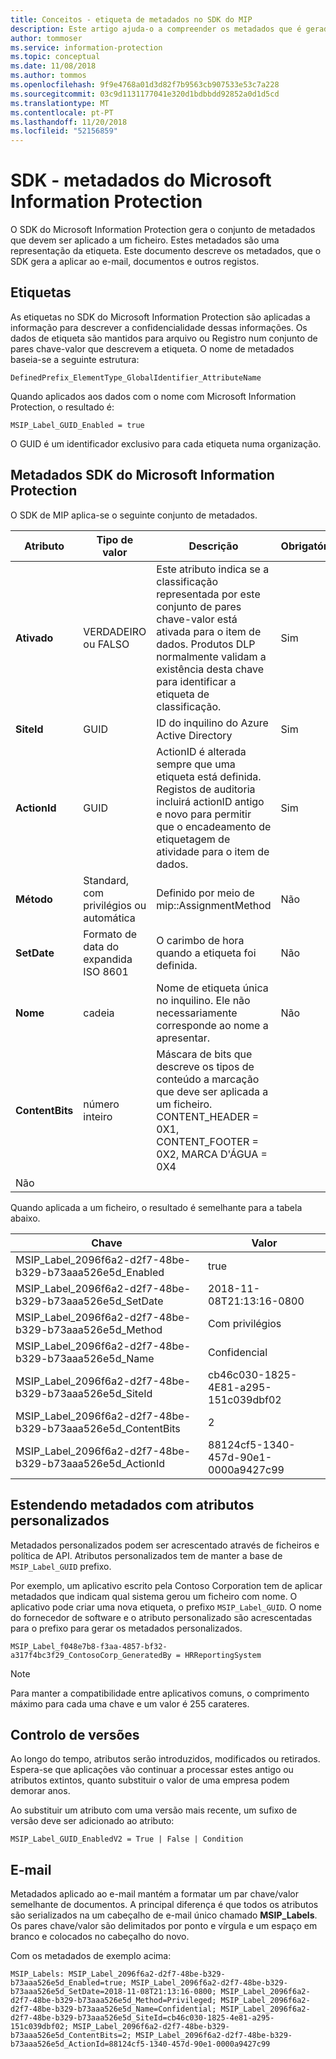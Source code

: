 ```yaml
---
title: Conceitos - etiqueta de metadados no SDK do MIP
description: Este artigo ajuda-o a compreender os metadados que é gerado pelo SDK do Microsoft Information Protection.
author: tommoser
ms.service: information-protection
ms.topic: conceptual
ms.date: 11/08/2018
ms.author: tommos
ms.openlocfilehash: 9f9e4768a01d3d82f7b9563cb907533e53c7a228
ms.sourcegitcommit: 03c9d1131177041e320d1bdbbdd92852a0d1d5cd
ms.translationtype: MT
ms.contentlocale: pt-PT
ms.lasthandoff: 11/20/2018
ms.locfileid: "52156859"
---
```

# <a name="microsoft-information-protection-sdk---metadata"></a>SDK - metadados do Microsoft Information Protection

O SDK do Microsoft Information Protection gera o conjunto de metadados que devem ser aplicado a um ficheiro. Estes metadados são uma representação da etiqueta. Este documento descreve os metadados, que o SDK gera a aplicar ao e-mail, documentos e outros registos.

## <a name="labels"></a>Etiquetas

As etiquetas no SDK do Microsoft Information Protection são aplicadas a informação para descrever a confidencialidade dessas informações. Os dados de etiqueta são mantidos para arquivo ou Registro num conjunto de pares chave-valor que descrevem a etiqueta. O nome de metadados baseia-se a seguinte estrutura:

`DefinedPrefix_ElementType_GlobalIdentifier_AttributeName`

Quando aplicados aos dados com o nome com Microsoft Information Protection, o resultado é:

`MSIP_Label_GUID_Enabled = true`

O GUID é um identificador exclusivo para cada etiqueta numa organização.

## <a name="microsoft-information-protection-sdk-metadata"></a>Metadados SDK do Microsoft Information Protection

O SDK de MIP aplica-se o seguinte conjunto de metadados.

| Atributo | Tipo de valor                 | Descrição                                                                                                                                                                                                                                        | Obrigatório |
|-----------|-------------------------------|----------------------------------------------------------------------------------------------------------------------------------------------------------------------------------------------------------------------------------------------------|-----------|
| **Ativado**   | VERDADEIRO ou FALSO                 | Este atributo indica se a classificação representada por este conjunto de pares chave-valor está ativada para o item de dados. Produtos DLP normalmente validam a existência desta chave para identificar a etiqueta de classificação. | Sim       |
| **SiteId**    | GUID                          | ID do inquilino do Azure Active Directory                                                                                                                                                                                                                   | Sim       |
| **ActionId**  | GUID                          | ActionID é alterada sempre que uma etiqueta está definida. Registos de auditoria incluirá actionID antigo e novo para permitir que o encadeamento de etiquetagem de atividade para o item de dados.                                                                                 | Sim       |
| **Método**    | Standard, com privilégios ou automática        | Definido por meio de mip::AssignmentMethod                                                                                                                                                                                                                 | Não        |
| **SetDate**   | Formato de data do expandida ISO 8601 | O carimbo de hora quando a etiqueta foi definida.                                                                                                                                                                                                              | Não        |
| **Nome**      | cadeia                        | Nome de etiqueta única no inquilino. Ele não necessariamente corresponde ao nome a apresentar.                                                                                                                                                              | Não      |
| **ContentBits** | número inteiro | Máscara de bits que descreve os tipos de conteúdo a marcação que deve ser aplicada a um ficheiro. CONTENT_HEADER = 0X1, CONTENT_FOOTER = 0X2, MARCA D'ÁGUA = 0X4
 | Não |

Quando aplicada a um ficheiro, o resultado é semelhante para a tabela abaixo.

| Chave                                                         | Valor                                |
|-------------------------------------------------------------|--------------------------------------|
| MSIP_Label_2096f6a2-d2f7-48be-b329-b73aaa526e5d_Enabled     | true                                 |
| MSIP_Label_2096f6a2-d2f7-48be-b329-b73aaa526e5d_SetDate     | 2018-11-08T21:13:16-0800             |
| MSIP_Label_2096f6a2-d2f7-48be-b329-b73aaa526e5d_Method      | Com privilégios                           |
| MSIP_Label_2096f6a2-d2f7-48be-b329-b73aaa526e5d_Name        | Confidencial                         |
| MSIP_Label_2096f6a2-d2f7-48be-b329-b73aaa526e5d_SiteId      | cb46c030-1825-4E81-a295-151c039dbf02 |
| MSIP_Label_2096f6a2-d2f7-48be-b329-b73aaa526e5d_ContentBits | 2                                    |
| MSIP_Label_2096f6a2-d2f7-48be-b329-b73aaa526e5d_ActionId    | 88124cf5-1340-457d-90e1-0000a9427c99 |

## <a name="extending-metadata-with-custom-attributes"></a>Estendendo metadados com atributos personalizados

Metadados personalizados podem ser acrescentado através de ficheiros e política de API. Atributos personalizados tem de manter a base de `MSIP_Label_GUID` prefixo. 

Por exemplo, um aplicativo escrito pela Contoso Corporation tem de aplicar metadados que indicam qual sistema gerou um ficheiro com nome. O aplicativo pode criar uma nova etiqueta, o prefixo `MSIP_Label_GUID`. O nome do fornecedor de software e o atributo personalizado são acrescentadas para o prefixo para gerar os metadados personalizados.

```
MSIP_Label_f048e7b8-f3aa-4857-bf32-a317f4bc3f29_ContosoCorp_GeneratedBy = HRReportingSystem
```

> [!Note]
> Para manter a compatibilidade entre aplicativos comuns, o comprimento máximo para cada uma chave e um valor é 255 carateres.

## <a name="versioning"></a>Controlo de versões

Ao longo do tempo, atributos serão introduzidos, modificados ou retirados. Espera-se que aplicações vão continuar a processar estes antigo ou atributos extintos, quanto substituir o valor de uma empresa podem demorar anos.

Ao substituir um atributo com uma versão mais recente, um sufixo de versão deve ser adicionado ao atributo:

`MSIP_Label_GUID_EnabledV2 = True | False | Condition`

## <a name="email"></a>E-mail

Metadados aplicado ao e-mail mantém a formatar um par chave/valor semelhante de documentos. A principal diferença é que todos os atributos são serializados na um cabeçalho de e-mail único chamado **MSIP_Labels**. Os pares chave/valor são delimitados por ponto e vírgula e um espaço em branco e colocados no cabeçalho do novo.

Com os metadados de exemplo acima:

```
MSIP_Labels: MSIP_Label_2096f6a2-d2f7-48be-b329-b73aaa526e5d_Enabled=true; MSIP_Label_2096f6a2-d2f7-48be-b329-b73aaa526e5d_SetDate=2018-11-08T21:13:16-0800; MSIP_Label_2096f6a2-d2f7-48be-b329-b73aaa526e5d_Method=Privileged; MSIP_Label_2096f6a2-d2f7-48be-b329-b73aaa526e5d_Name=Confidential; MSIP_Label_2096f6a2-d2f7-48be-b329-b73aaa526e5d_SiteId=cb46c030-1825-4e81-a295-151c039dbf02; MSIP_Label_2096f6a2-d2f7-48be-b329-b73aaa526e5d_ContentBits=2; MSIP_Label_2096f6a2-d2f7-48be-b329-b73aaa526e5d_ActionId=88124cf5-1340-457d-90e1-0000a9427c99
```
